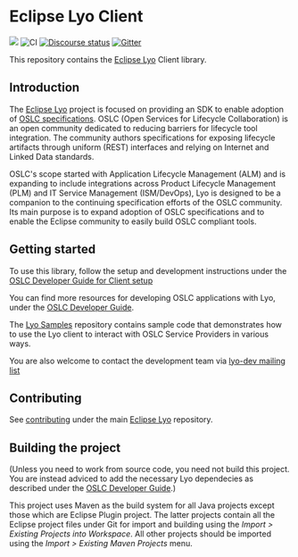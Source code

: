 # Eclipse Lyo Client

[![](https://img.shields.io/jenkins/s/https/ci.eclipse.org/lyo/job/lyo-client-master.svg)](https://ci.eclipse.org/lyo/job/lyo-client-master/)
![CI](https://github.com/eclipse/lyo.client/workflows/CI/badge.svg)
[![Discourse status](https://img.shields.io/discourse/https/meta.discourse.org/status.svg)](https://forum.open-services.net/)
[![Gitter](https://img.shields.io/gitter/room/nwjs/nw.js.svg)](https://gitter.im/eclipse/lyo)

This repository contains the [Eclipse Lyo](https://projects.eclipse.org/projects/technology.lyo) Client library.

## Introduction

The [Eclipse Lyo](https://projects.eclipse.org/projects/technology.lyo) project is focused on providing an SDK to enable adoption of [OSLC specifications](https://open-services.net/). OSLC (Open Services for Lifecycle Collaboration) is an open community dedicated to reducing barriers for lifecycle tool integration. The community authors specifications for exposing lifecycle artifacts through uniform (REST) interfaces and relying on Internet and Linked Data standards.

OSLC's scope started with Application Lifecycle Management (ALM) and is expanding to include integrations across Product Lifecycle Management (PLM) and IT Service Management (ISM/DevOps), Lyo is designed to be a companion to the continuing specification efforts of the OSLC community. Its main purpose is to expand adoption of OSLC specifications and to enable the Eclipse community to easily build OSLC compliant tools.

## Getting started

To use this library, follow the setup and development instructions under the [OSLC Developer Guide for Client setup](https://oslc.github.io/developing-oslc-applications/eclipse_lyo/setup-an-oslc-provider-consumer-application.html)

You can find more resources for developing OSLC applications with Lyo, under the [OSLC Developer Guide](https://oslc.github.io/developing-oslc-applications/eclipse_lyo/eclipse-lyo.html#oslc4j-sdk).

The [Lyo Samples](https://github.com/OSLC/lyo-samples) repository contains sample code that demonstrates how to use the Lyo client to interact with OSLC Service Providers in various ways.

You are also welcome to contact the development team via [lyo-dev mailing list](https://dev.eclipse.org/mailman/listinfo/lyo-dev)

## Contributing

See [contributing](https://github.com/eclipse/lyo#contributing) under the main [Eclipse Lyo](https://github.com/eclipse/lyo) repository.

## Building the project
(Unless you need to work from source code, you need not build this project. You are instead adviced to add the necessary Lyo dependecies as described under the [OSLC Developer Guide](https://oslc.github.io/developing-oslc-applications/eclipse_lyo/setup-an-oslc-provider-consumer-application.html).)

This project uses Maven as the build system for all Java projects except those which are Eclipse Plugin project. The latter projects contain all the Eclipse project files under Git for import and building using the *Import > Existing Projects into Workspace*. All other projects should be imported using the *Import > Existing Maven Projects* menu.
